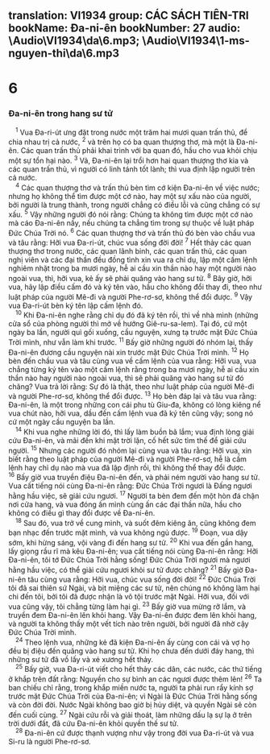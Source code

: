 translation: VI1934
group: CÁC SÁCH TIÊN-TRI
bookName: Đa-ni-ên 
bookNumber: 27
audio: \Audio\VI1934\da\6.mp3; \Audio\VI1934\1-ms-nguyen-thi\da\6.mp3
-------

<div class="title"><h1>6</h1><h3>Đa-ni-ên trong hang sư tử</h3></div>
<span class="verse da_6_1"> <sup>1</sup> Vua Đa-ri-út ưng đặt trong nước một trăm hai mươi quan trấn thủ, để chia nhau trị cả nước, </span>
<span class="verse da_6_2"><sup>2</sup> và trên họ có ba quan thượng thơ, mà một là Đa-ni-ên. Các quan trấn thủ phải khai trình với ba quan đó, hầu cho vua khỏi chịu một sự tổn hại nào. </span>
<span class="verse da_6_3"><sup>3</sup> Vả, Đa-ni-ên lại trổi hơn hai quan thượng thơ kia và các quan trấn thủ, vì người có linh tánh tốt lành; thì vua định lập người trên cả nước. <br/></span>
<span class="verse da_6_4"> <sup>4</sup> Các quan thượng thơ và trấn thủ bèn tìm cớ kiện Đa-ni-ên về việc nước; nhưng họ không thể tìm được một cớ nào, hay một sự xấu nào của người, bởi người là trung thành, trong người chẳng có điều lỗi và cũng chẳng có sự xấu. </span>
<span class="verse da_6_5"><sup>5</sup> Vậy những người đó nói rằng: Chúng ta không tìm được một cớ nào mà cáo Đa-ni-ên nầy, nếu chúng ta chẳng tìm trong sự thuộc về luật pháp Đức Chúa Trời nó. </span>
<span class="verse da_6_6"><sup>6</sup> Các quan thượng thơ và trấn thủ đó bèn vào chầu vua và tâu rằng: Hỡi vua Đa-ri-út, chúc vua sống đời đời! </span>
<span class="verse da_6_7"><sup>7</sup> Hết thảy các quan thượng thơ trong nước, các quan lãnh binh, các quan trấn thủ, các quan nghị viên và các đại thần đều đồng tình xin vua ra chỉ dụ, lập một cấm lệnh nghiêm nhặt trong ba mươi ngày, hễ ai cầu xin thần nào hay một người nào ngoài vua, thì, hỡi vua, kẻ ấy sẽ phải quăng vào hang sư tử. </span>
<span class="verse da_6_8"><sup>8</sup> Bây giờ, hỡi vua, hãy lập điều cấm đó và ký tên vào, hầu cho không đổi thay đi, theo như luật pháp của người Mê-đi và người Phe-rơ-sơ, không thể đổi được. </span>
<span class="verse da_6_9"><sup>9</sup> Vậy vua Đa-ri-út bèn ký tên lập cấm lệnh đó. <br/></span>
<span class="verse da_6_10"> <sup>10</sup> Khi Đa-ni-ên nghe rằng chỉ dụ đó đã ký tên rồi, thì về nhà mình (những cửa sổ của phòng người thì mở về hướng Giê-ru-sa-lem). Tại đó, cứ một ngày ba lần, người quì gối xuống, cầu nguyện, xưng tạ trước mặt Đức Chúa Trời mình, như vẫn làm khi trước. </span>
<span class="verse da_6_11"><sup>11</sup> Bấy giờ những người đó nhóm lại, thấy Đa-ni-ên đương cầu nguyện nài xin trước mặt Đức Chúa Trời mình. </span>
<span class="verse da_6_12"><sup>12</sup> Họ bèn đến chầu vua và tâu cùng vua về cấm lệnh của vua rằng: Hỡi vua, vua chẳng từng ký tên vào một cấm lệnh rằng trong ba mươi ngày, hễ ai cầu xin thần nào hay người nào ngoài vua, thì sẽ phải quăng vào hang sư tử đó chăng? Vua trả lời rằng: Sự đó là thật, theo như luật pháp của người Mê-đi và người Phe-rơ-sơ, không thể đổi được. </span>
<span class="verse da_6_13"><sup>13</sup> Họ bèn đáp lại và tâu vua rằng: Đa-ni-ên, là một trong những con cái phu tù Giu-đa, không có lòng kiêng nể vua chút nào, hỡi vua, dầu đến cấm lệnh vua đã ký tên cũng vậy; song nó cứ một ngày cầu nguyện ba lần. <br/></span>
<span class="verse da_6_14"> <sup>14</sup> Khi vua nghe những lời đó, thì lấy làm buồn bã lắm; vua định lòng giải cứu Đa-ni-ên, và mãi đến khi mặt trời lặn, cố hết sức tìm thế để giải cứu người. </span>
<span class="verse da_6_15"><sup>15</sup> Nhưng các người đó nhóm lại cùng vua và tâu rằng: Hỡi vua, xin biết rằng theo luật pháp của người Mê-đi và người Phe-rơ-sơ, hễ là cấm lệnh hay chỉ dụ nào mà vua đã lập định rồi, thì không thể thay đổi được. </span>
<span class="verse da_6_16"><sup>16</sup> Bấy giờ vua truyền điệu Đa-ni-ên đến, và phải ném người vào hang sư tử. Vua cất tiếng nói cùng Đa-ni-ên rằng: Đức Chúa Trời ngươi là Đấng ngươi hằng hầu việc, sẽ giải cứu ngươi. </span>
<span class="verse da_6_17"><sup>17</sup> Người ta bèn đem đến một hòn đá chận nơi cửa hang, và vua đóng ấn mình cùng ấn các đại thần nữa, hầu cho không có điều gì thay đổi được về Đa-ni-ên. <br/></span>
<span class="verse da_6_18"> <sup>18</sup> Sau đó, vua trở về cung mình, và suốt đêm kiêng ăn, cũng không đem bạn nhạc đến trước mặt mình, và vua không ngủ được. </span>
<span class="verse da_6_19"><sup>19</sup> Đoạn, vua dậy sớm, khi hừng sáng, vội vàng đi đến hang sư tử. </span>
<span class="verse da_6_20"><sup>20</sup> Khi vua đến gần hang, lấy giọng rầu rĩ mà kêu Đa-ni-ên; vua cất tiếng nói cùng Đa-ni-ên rằng: Hỡi Đa-ni-ên, tôi tớ Đức Chúa Trời hằng sống! Đức Chúa Trời ngươi mà ngươi hằng hầu việc, có thể giải cứu ngươi khỏi sư tử được chăng? </span>
<span class="verse da_6_21"><sup>21</sup> Bấy giờ Đa-ni-ên tâu cùng vua rằng: Hỡi vua, chúc vua sống đời đời! </span>
<span class="verse da_6_22"><sup>22</sup> Đức Chúa Trời tôi đã sai thiên sứ Ngài, và bịt miệng các sư tử, nên chúng nó không làm hại chi đến tôi, bởi tôi đã được nhận là vô tội trước mặt Ngài. Hỡi vua, đối với vua cũng vậy, tôi chẳng từng làm hại gì. </span>
<span class="verse da_6_23"><sup>23</sup> Bấy giờ vua mừng rỡ lắm, và truyền đem Đa-ni-ên lên khỏi hang. Vậy Đa-ni-ên được đem lên khỏi hang, và người ta không thấy một vết tích nào trên người, bởi người đã nhờ cậy Đức Chúa Trời mình. <br/></span>
<span class="verse da_6_24"> <sup>24</sup> Theo lệnh vua, những kẻ đã kiện Đa-ni-ên ấy cùng con cái và vợ họ đều bị điệu đến quăng vào hang sư tử. Khi họ chưa đến dưới đáy hang, thì những sư tử đã vồ lấy và xé xương hết thảy. <br/></span>
<span class="verse da_6_25"> <sup>25</sup> Bấy giờ, vua Đa-ri-út viết cho hết thảy các dân, các nước, các thứ tiếng ở khắp trên đất rằng: Nguyền cho sự bình an các ngươi được thêm lên! </span>
<span class="verse da_6_26"><sup>26</sup> Ta ban chiếu chỉ rằng, trong khắp miền nước ta, người ta phải run rẩy kính sợ trước mặt Đức Chúa Trời của Đa-ni-ên; vì Ngài là Đức Chúa Trời hằng sống và còn đời đời. Nước Ngài không bao giờ bị hủy diệt, và quyền Ngài sẽ còn đến cuối cùng. </span>
<span class="verse da_6_27"><sup>27</sup> Ngài cứu rỗi và giải thoát, làm những dấu lạ sự lạ ở trên trời dưới đất, đã cứu Đa-ni-ên khỏi quyền thế sư tử. <br/></span>
<span class="verse da_6_28"> <sup>28</sup> Đa-ni-ên cứ được thạnh vượng như vậy trong đời vua Đa-ri-út và vua Si-ru là người Phe-rơ-sơ. <br/></span>

